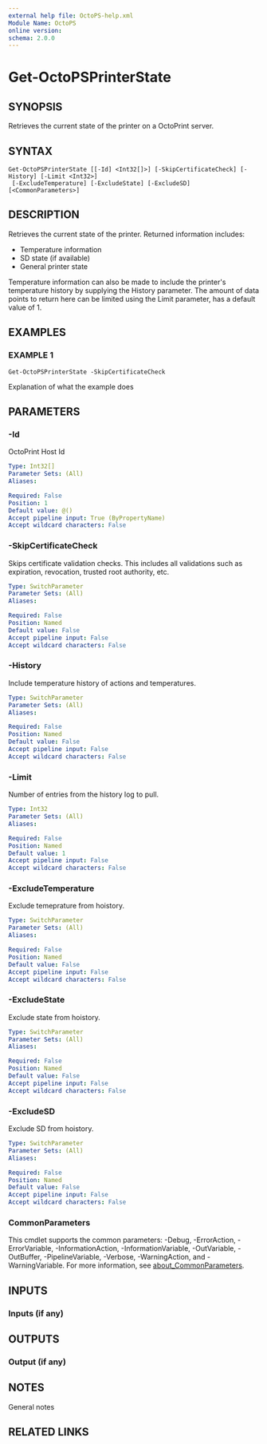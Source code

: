 ```yaml
---
external help file: OctoPS-help.xml
Module Name: OctoPS
online version:
schema: 2.0.0
---
```


# Get-OctoPSPrinterState

## SYNOPSIS
Retrieves the current state of the printer on a OctoPrint server.

## SYNTAX

```
Get-OctoPSPrinterState [[-Id] <Int32[]>] [-SkipCertificateCheck] [-History] [-Limit <Int32>]
 [-ExcludeTemperature] [-ExcludeState] [-ExcludeSD] [<CommonParameters>]
```

## DESCRIPTION
Retrieves the current state of the printer.
Returned information includes:

* Temperature information
* SD state (if available)
* General printer state

Temperature information can also be made to include the printer's temperature
history by supplying the History parameter.
The amount of data points to return
here can be limited using the Limit parameter, has a default value of 1.

## EXAMPLES

### EXAMPLE 1
```
Get-OctoPSPrinterState -SkipCertificateCheck
```

Explanation of what the example does

## PARAMETERS

### -Id
OctoPrint Host  Id

```yaml
Type: Int32[]
Parameter Sets: (All)
Aliases:

Required: False
Position: 1
Default value: @()
Accept pipeline input: True (ByPropertyName)
Accept wildcard characters: False
```

### -SkipCertificateCheck
Skips certificate validation checks.
This includes all validations such as expiration, revocation, trusted root authority, etc.

```yaml
Type: SwitchParameter
Parameter Sets: (All)
Aliases:

Required: False
Position: Named
Default value: False
Accept pipeline input: False
Accept wildcard characters: False
```

### -History
Include temperature history of actions and temperatures.

```yaml
Type: SwitchParameter
Parameter Sets: (All)
Aliases:

Required: False
Position: Named
Default value: False
Accept pipeline input: False
Accept wildcard characters: False
```

### -Limit
Number of entries from the history log to pull.

```yaml
Type: Int32
Parameter Sets: (All)
Aliases:

Required: False
Position: Named
Default value: 1
Accept pipeline input: False
Accept wildcard characters: False
```

### -ExcludeTemperature
Exclude temeprature from hoistory.

```yaml
Type: SwitchParameter
Parameter Sets: (All)
Aliases:

Required: False
Position: Named
Default value: False
Accept pipeline input: False
Accept wildcard characters: False
```

### -ExcludeState
Exclude state from hoistory.

```yaml
Type: SwitchParameter
Parameter Sets: (All)
Aliases:

Required: False
Position: Named
Default value: False
Accept pipeline input: False
Accept wildcard characters: False
```

### -ExcludeSD
Exclude SD from hoistory.

```yaml
Type: SwitchParameter
Parameter Sets: (All)
Aliases:

Required: False
Position: Named
Default value: False
Accept pipeline input: False
Accept wildcard characters: False
```

### CommonParameters
This cmdlet supports the common parameters: -Debug, -ErrorAction, -ErrorVariable, -InformationAction, -InformationVariable, -OutVariable, -OutBuffer, -PipelineVariable, -Verbose, -WarningAction, and -WarningVariable. For more information, see [about_CommonParameters](http://go.microsoft.com/fwlink/?LinkID=113216).

## INPUTS

### Inputs (if any)
## OUTPUTS

### Output (if any)
## NOTES
General notes

## RELATED LINKS
